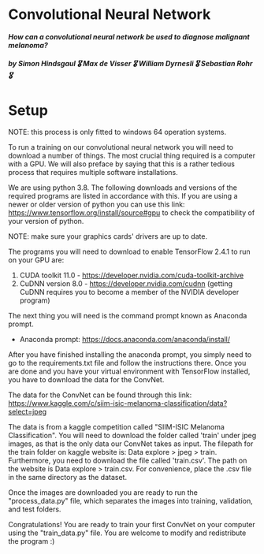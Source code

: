 # Convolutional Neural Network

#### *How can a convolutional neural network be used to diagnose malignant melanoma?*

##### **by Simon Hindsgaul :medal_military: Max de Visser :medal_military: William Dyrnesli :medal_military: Sebastian Rohr** :medal_military:

# Setup
NOTE: this process is only fitted to windows 64 operation systems.

To run a training on our convolutional neural network you will need to download a number of things. 
The most crucial thing required is a computer with a GPU.
We will also preface by saying that this is a rather tedious process that requires multiple software installations.

We are using python 3.8. The following downloads and versions of the required programs are listed in accordance with this.
If you are using a newer or older version of python you can use this link: https://www.tensorflow.org/install/source#gpu to check the compatibility of your version of python.

NOTE: make sure your graphics cards' drivers are up to date. 

The programs you will need to download to enable TensorFlow 2.4.1 to run on your GPU are:
1. CUDA toolkit 11.0 - https://developer.nvidia.com/cuda-toolkit-archive
1. CuDNN version 8.0 - https://developer.nvidia.com/cudnn (getting CuDNN requires you to become a member of the NVIDIA developer program) 

The next thing you will need is the command prompt known as Anaconda prompt.
- Anaconda prompt: https://docs.anaconda.com/anaconda/install/

After you have finished installing the anaconda prompt, you simply need to go to the requirements.txt file and follow the instructions there. Once you are done and you have your virtual environment with TensorFlow installed, you have to download the data for the ConvNet.

The data for the ConvNet can be found through this link: https://www.kaggle.com/c/siim-isic-melanoma-classification/data?select=jpeg

The data is from a kaggle competition called "SIIM-ISIC Melanoma Classification". You will need to download the folder called 'train' under jpeg images, as that is the only data our ConvNet takes as input. The filepath for the train folder on kaggle website is: Data explore > jpeg > train. Furthermore, you need to download the file called 'train.csv'. The path on the website is Data explore > train.csv. For convenience, place the .csv file in the same directory as the dataset.

Once the images are downloaded you are ready to run the "process_data.py" file, which separates the images into training, validation, and test folders. 

Congratulations! You are ready to train your first ConvNet on your computer using the "train_data.py" file. You are welcome to modify and redistribute the program :) 


